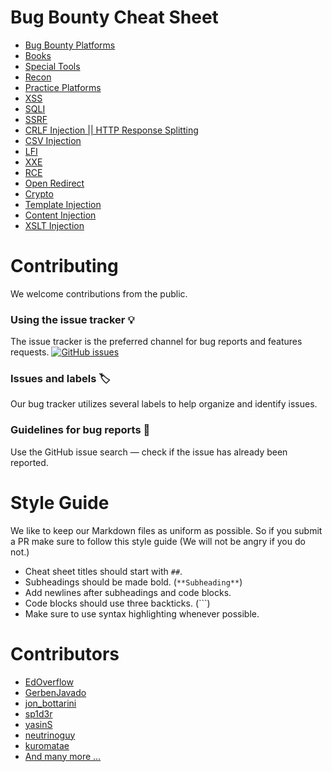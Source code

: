 # Bug Bounty Cheat Sheet

- [Bug Bounty Platforms](cheatsheets/bugbountyplatforms.md)
- [Books](cheatsheets/books.md)
- [Special Tools](cheatsheets/special-tools.md)
- [Recon](cheatsheets/recon.md)
- [Practice Platforms](cheatsheets/practice-platforms.md)
- [XSS](cheatsheets/xss.md)
- [SQLI](cheatsheets/sqli.md)
- [SSRF](cheatsheets/ssrf.md)
- [CRLF Injection || HTTP Response Splitting](cheatsheets/crlf.md)
- [CSV Injection](cheatsheets/csv-injection.md)
- [LFI](cheatsheets/lfi.md)
- [XXE](cheatsheets/xxe.md)
- [RCE](cheatsheets/rce.md)
- [Open Redirect](cheatsheets/open-redirect.md)
- [Crypto](cheatsheets/crypto.md)
- [Template Injection](cheatsheets/template-injection.md)
- [Content Injection](cheatsheets/content-injection.md)
- [XSLT Injection](cheatsheets/xslt.md)

# Contributing

We welcome contributions from the public.

### Using the issue tracker 💡

The issue tracker is the preferred channel for bug reports and features requests. [![GitHub issues](https://img.shields.io/github/issues/EdOverflow/bugbounty-cheatsheet.svg?style=flat-square)](https://github.com/EdOverflow/bugbounty-cheatsheet/issues)

### Issues and labels 🏷

Our bug tracker utilizes several labels to help organize and identify issues.

### Guidelines for bug reports 🐛

Use the GitHub issue search — check if the issue has already been reported.

# Style Guide

We like to keep our Markdown files as uniform as possible. So if you submit a PR make sure to follow this style guide (We will not be angry if you do not.)

- Cheat sheet titles should start with `##`.
- Subheadings should be made bold. (`**Subheading**`)
- Add newlines after subheadings and code blocks.
- Code blocks should use three backticks. (```)
- Make sure to use syntax highlighting whenever possible.

# Contributors

- [EdOverflow](https://github.com/EdOverflow)
- [GerbenJavado](https://github.com/GerbenJavado)
- [jon_bottarini](https://github.com/BlueTower)
- [sp1d3r](https://github.com/sp1d3r)
- [yasinS](https://github.com/yasinS)
- [neutrinoguy](https://github.com/neutrinoguy)
- [kuromatae](https://github.com/kuromatae)
- [And many more ...](https://github.com/EdOverflow/bugbounty-cheatsheet/graphs/contributors)
